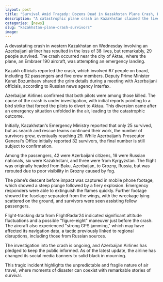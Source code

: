 ```yaml
---
layout: post
title: "Survival Amid Tragedy: Dozens Dead in Kazakhstan Plane Crash, But Many Survive"
description: "A catastrophic plane crash in Kazakhstan claimed the lives of 38 people, but thanks to quick action, 29 survived. The investigation into the cause continues."
categories: [news]
slug: "kazakhstan-plane-crash-survivors"
image: 
---
```


A devastating crash in western Kazakhstan on Wednesday involving an Azerbaijani airliner has resulted in the loss of 38 lives, but remarkably, 29 people survived. The crash occurred near the city of Aktau, where the plane, an Embraer 190 aircraft, was attempting an emergency landing.

Kazakh officials reported the crash, which involved 67 people on board, including 62 passengers and five crew members. Deputy Prime Minister Kanat Bozumbaev shared the grim details during a meeting with Azerbaijani officials, according to Russian news agency Interfax.

Azerbaijan Airlines confirmed that both pilots were among those killed. The cause of the crash is under investigation, with initial reports pointing to a bird strike that forced the pilots to divert to Aktau. This diversion came after an emergency situation unfolded in the air, leading to the catastrophic outcome.

Initially, Kazakhstan's Emergency Ministry reported that only 25 survived, but as search and rescue teams continued their work, the number of survivors grew, eventually reaching 29. While Azerbaijan’s Prosecutor General's Office initially reported 32 survivors, the final number is still subject to confirmation.

Among the passengers, 42 were Azerbaijani citizens, 16 were Russian nationals, six were Kazakhstani, and three were from Kyrgyzstan. The flight was originally headed from Baku, Azerbaijan, to Grozny, Russia, but was rerouted due to poor visibility in Grozny caused by fog.

The plane’s descent before impact was captured in mobile phone footage, which showed a steep plunge followed by a fiery explosion. Emergency responders were able to extinguish the flames quickly. Further footage showed the fuselage separated from the wings, with the wreckage lying scattered on the ground, and survivors were seen assisting fellow passengers.

Flight-tracking data from FlightRadar24 indicated significant altitude fluctuations and a possible "figure-eight" maneuver just before the crash. The aircraft also experienced "strong GPS jamming," which may have affected its navigation data, a tactic previously linked to regional disruptions, including those from Russian sources.

The investigation into the crash is ongoing, and Azerbaijan Airlines has pledged to keep the public informed. As of the latest update, the airline has changed its social media banners to solid black in mourning.

This tragic incident highlights the unpredictable and fragile nature of air travel, where moments of disaster can coexist with remarkable stories of survival.
